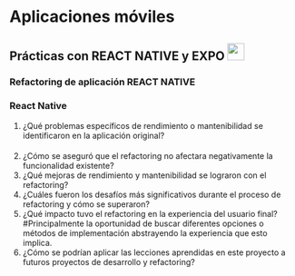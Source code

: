 <h1>Aplicaciones móviles</h1>
<h2>Prácticas con REACT NATIVE y EXPO <img src="C:/Users/HP/Desktop/imagenes/ramon01.png" width="30px">   </h2>
<h3>Refactoring de aplicación REACT NATIVE</h3>

### React Native 
1.  ¿Qué problemas específicos de rendimiento o mantenibilidad se identificaron en la aplicación original?
#### 


2.	¿Cómo se aseguró que el refactoring no afectara negativamente la funcionalidad existente?
3.	¿Qué mejoras de rendimiento y mantenibilidad se lograron con el refactoring?
4.	¿Cuáles fueron los desafíos más significativos durante el proceso de refactoring y cómo se superaron?
5.	¿Qué impacto tuvo el refactoring en la experiencia del usuario final?
#Principalmente la oportunidad de buscar diferentes opciones o métodos de implementación abstrayendo la experiencia que esto implica.
7.	¿Cómo se podrían aplicar las lecciones aprendidas en este proyecto a futuros proyectos de desarrollo y refactoring?


